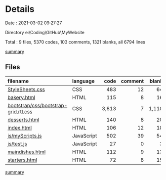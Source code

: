 # Details

Date : 2021-03-02 09:27:27

Directory e:\Coding\GitHub\MyWebsite

Total : 9 files,  5370 codes, 103 comments, 1321 blanks, all 6794 lines

[summary](results.md)

## Files
| filename | language | code | comment | blank | total |
| :--- | :--- | ---: | ---: | ---: | ---: |
| [StyleSheets.css](/StyleSheets.css) | CSS | 483 | 12 | 64 | 559 |
| [bakery.html](/bakery.html) | HTML | 115 | 8 | 16 | 139 |
| [bootstrap/css/bootstrap-grid.rtl.css](/bootstrap/css/bootstrap-grid.rtl.css) | CSS | 3,813 | 7 | 1,118 | 4,938 |
| [desserts.html](/desserts.html) | HTML | 140 | 8 | 20 | 168 |
| [index.html](/index.html) | HTML | 106 | 12 | 18 | 136 |
| [js/myScripts.js](/js/myScripts.js) | JavaScript | 502 | 39 | 54 | 595 |
| [js/test.js](/js/test.js) | JavaScript | 27 | 0 | 3 | 30 |
| [maindishes.html](/maindishes.html) | HTML | 112 | 9 | 13 | 134 |
| [starters.html](/starters.html) | HTML | 72 | 8 | 15 | 95 |

[summary](results.md)